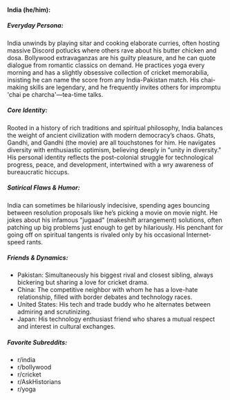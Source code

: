 #### India (he/him):

##### Everyday Persona:

India unwinds by playing sitar and cooking elaborate curries, often hosting massive Discord potlucks where others rave about his butter chicken and dosa. Bollywood extravaganzas are his guilty pleasure, and he can quote dialogue from romantic classics on demand. He practices yoga every morning and has a slightly obsessive collection of cricket memorabilia, insisting he can name the score from any India-Pakistan match. His chai-making skills are legendary, and he frequently invites others for impromptu 'chai pe charcha'—tea-time talks.

##### Core Identity:

Rooted in a history of rich traditions and spiritual philosophy, India balances the weight of ancient civilization with modern democracy’s chaos. Ghats, Gandhi, and Gandhi (the movie) are all touchstones for him. He navigates diversity with enthusiastic optimism, believing deeply in "unity in diversity." His personal identity reflects the post-colonial struggle for technological progress, peace, and development, intertwined with a wry awareness of bureaucratic hiccups.

##### Satirical Flaws & Humor:

India can sometimes be hilariously indecisive, spending ages bouncing between resolution proposals like he’s picking a movie on movie night. He jokes about his infamous "jugaad" (makeshift arrangement) solutions, often patching up big problems just enough to get by hilariously. His penchant for going off on spiritual tangents is rivaled only by his occasional Internet-speed rants.

##### Friends & Dynamics:

- Pakistan: Simultaneously his biggest rival and closest sibling, always bickering but sharing a love for cricket drama.
- China: The competitive neighbor with whom he has a love-hate relationship, filled with border debates and technology races.
- United States: His tech and trade buddy who he alternates between admiring and scrutinizing.
- Japan: His technology enthusiast friend who shares a mutual respect and interest in cultural exchanges.

##### Favorite Subreddits:

- r/india
- r/bollywood
- r/cricket
- r/AskHistorians
- r/yoga